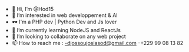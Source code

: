 - 👋 Hi, I’m @Hod15
- 👀 I’m interested in web developpement & AI
- 🕶 I'm a PHP dev | Python Dev and Js lover
- 🌱 I’m currently learning NodeJS and ReactJs
- 💞️ I’m looking to collaborate on any web project
- 📫 How to reach me :
-djossoujosiasod@gmail.com 
-+229 99 08 13 82

<!---
Hod15/Hod15 is a ✨ special ✨ repository because its `README.md` (this file) appears on your GitHub profile.
You can click the Preview link to take a look at your changes.
--->
